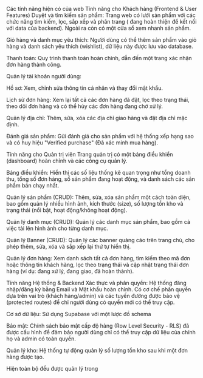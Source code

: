 Các tính năng hiện có của web
Tính năng cho Khách hàng (Frontend & User Features)
Duyệt và tìm kiếm sản phẩm: Trang web có lưới sản phẩm với các chức năng tìm kiếm, lọc, sắp xếp và phân trang ( đang hoàn thiện để kết nối với data của backend). Ngoài ra còn có một cửa sổ xem nhanh sản phẩm.

Giỏ hàng và danh mục yêu thích: Người dùng có thể thêm sản phẩm vào giỏ hàng và danh sách yêu thích (wishlist), dữ liệu này được lưu vào database.

Thanh toán: Quy trình thanh toán hoàn chỉnh, dẫn đến một trang xác nhận đơn hàng thành công.

Quản lý tài khoản người dùng:

Hồ sơ: Xem, chỉnh sửa thông tin cá nhân và thay đổi mật khẩu.

Lịch sử đơn hàng: Xem lại tất cả các đơn hàng đã đặt, lọc theo trạng thái, theo dõi đơn hàng và có thể hủy các đơn hàng đang chờ xử lý.

Quản lý địa chỉ: Thêm, sửa, xóa các địa chỉ giao hàng và đặt địa chỉ mặc định.

Đánh giá sản phẩm: Gửi đánh giá cho sản phẩm với hệ thống xếp hạng sao và có huy hiệu "Verified purchase" (Đã xác minh mua hàng).

Tính năng cho Quản trị viên
Trang quản trị có một bảng điều khiển (dashboard) hoàn chỉnh và các công cụ quản lý.

Bảng điều khiển: Hiển thị các số liệu thống kê quan trọng như tổng doanh thu, tổng số đơn hàng, số sản phẩm đang hoạt động, và danh sách các sản phẩm bán chạy nhất.

Quản lý sản phẩm (CRUD): Thêm, sửa, xóa sản phẩm một cách toàn diện, bao gồm quản lý nhiều hình ảnh, kích thước (size), số lượng tồn kho và trạng thái (nổi bật, hoạt động/không hoạt động).

Quản lý danh mục (CRUD): Quản lý các danh mục sản phẩm, bao gồm cả việc tải lên hình ảnh cho từng danh mục.

Quản lý Banner (CRUD): Quản lý các banner quảng cáo trên trang chủ, cho phép thêm, sửa, xóa và sắp xếp lại thứ tự hiển thị.

Quản lý đơn hàng: Xem danh sách tất cả đơn hàng, tìm kiếm theo mã đơn hoặc thông tin khách hàng, lọc theo trạng thái và cập nhật trạng thái đơn hàng (ví dụ: đang xử lý, đang giao, đã hoàn thành).

Tính năng Hệ thống & Backend
Xác thực và phân quyền: Hệ thống đăng nhập/đăng ký bằng Email và Mật khẩu hoàn chỉnh. Có cơ chế phân quyền dựa trên vai trò (khách hàng/admin) và các tuyến đường được bảo vệ (protected routes) để chỉ người dùng có quyền mới có thể truy cập.

Cơ sở dữ liệu: Sử dụng Supabase với một lược đồ schema

Bảo mật: Chính sách bảo mật cấp độ hàng (Row Level Security - RLS) đã được cấu hình để đảm bảo người dùng chỉ có thể truy cập dữ liệu của chính họ và admin có toàn quyền.

Quản lý kho: Hệ thống tự động quản lý số lượng tồn kho sau khi một đơn hàng được tạo.

Hiện toàn bộ đều được quản lý trong 